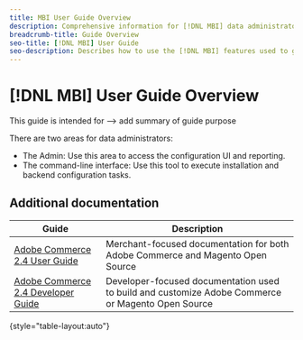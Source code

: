 ```yaml
---
title: MBI User Guide Overview
description: Comprehensive information for [!DNL MBI] data administrators.
breadcrumb-title: Guide Overview
seo-title: [!DNL MBI] User Guide
seo-description: Describes how to use the [!DNL MBI] features used to gain insights from Adobe Commerce or Magento Open Source data.
---
```

# [!DNL MBI] User Guide Overview

This guide is intended for --> add summary of guide purpose

There are two areas for data administrators:

- The Admin: Use this area to access the configuration UI and reporting.
- The command-line interface: Use this tool to execute installation and backend configuration tasks.

## Additional documentation

| Guide | Description |
|------ | ----------- |
| [Adobe Commerce 2.4 User Guide](https://docs.magento.com/user-guide/) | Merchant-focused documentation for both Adobe Commerce and Magento Open Source |
| [Adobe Commerce 2.4 Developer Guide](https://devdocs.magento.com/) | Developer-focused documentation used to build and customize Adobe Commerce or Magento Open Source |

{style="table-layout:auto"}


